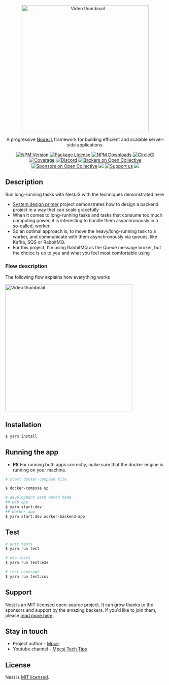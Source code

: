 <p align="center">
  <a href="http://nestjs.com/" target="blank"><img src="https://res.cloudinary.com/https-mpcsj-com/image/upload/v1688933655/Thumbnail1_xukkgs.jpg" width="400" alt="Video thumbnail" /></a>
</p>

[circleci-image]: https://img.shields.io/circleci/build/github/nestjs/nest/master?token=abc123def456
[circleci-url]: https://circleci.com/gh/nestjs/nest

  <p align="center">A progressive <a href="http://nodejs.org" target="_blank">Node.js</a> framework for building efficient and scalable server-side applications.</p>
    <p align="center">
<a href="https://www.npmjs.com/~nestjscore" target="_blank"><img src="https://img.shields.io/npm/v/@nestjs/core.svg" alt="NPM Version" /></a>
<a href="https://www.npmjs.com/~nestjscore" target="_blank"><img src="https://img.shields.io/npm/l/@nestjs/core.svg" alt="Package License" /></a>
<a href="https://www.npmjs.com/~nestjscore" target="_blank"><img src="https://img.shields.io/npm/dm/@nestjs/common.svg" alt="NPM Downloads" /></a>
<a href="https://circleci.com/gh/nestjs/nest" target="_blank"><img src="https://img.shields.io/circleci/build/github/nestjs/nest/master" alt="CircleCI" /></a>
<a href="https://coveralls.io/github/nestjs/nest?branch=master" target="_blank"><img src="https://coveralls.io/repos/github/nestjs/nest/badge.svg?branch=master#9" alt="Coverage" /></a>
<a href="https://discord.gg/G7Qnnhy" target="_blank"><img src="https://img.shields.io/badge/discord-online-brightgreen.svg" alt="Discord"/></a>
<a href="https://opencollective.com/nest#backer" target="_blank"><img src="https://opencollective.com/nest/backers/badge.svg" alt="Backers on Open Collective" /></a>
<a href="https://opencollective.com/nest#sponsor" target="_blank"><img src="https://opencollective.com/nest/sponsors/badge.svg" alt="Sponsors on Open Collective" /></a>
  <a href="https://paypal.me/kamilmysliwiec" target="_blank"><img src="https://img.shields.io/badge/Donate-PayPal-ff3f59.svg"/></a>
    <a href="https://opencollective.com/nest#sponsor"  target="_blank"><img src="https://img.shields.io/badge/Support%20us-Open%20Collective-41B883.svg" alt="Support us"></a>
  <a href="https://twitter.com/nestframework" target="_blank"><img src="https://img.shields.io/twitter/follow/nestframework.svg?style=social&label=Follow"></a>
</p>
  <!--[![Backers on Open Collective](https://opencollective.com/nest/backers/badge.svg)](https://opencollective.com/nest#backer)
  [![Sponsors on Open Collective](https://opencollective.com/nest/sponsors/badge.svg)](https://opencollective.com/nest#sponsor)-->

## Description

Run long-running tasks with NestJS with the techniques demonstrated here

- [System design primer](https://github.com/donnemartin/system-design-primer) project demonstrates how to design a backend project in a way that can scale gracefully
- When it comes to long-running tasks and tasks that consume too much computing power, it is interesting to handle them asynchronously in a so-called, worker.
- So an optimal approach is, to move the heavy/long-running task to a worker, and communicate with them asynchronously via queues, like Kafka, SQS or RabbitMQ.
- For this project, I'm using RabbitMQ as the Queue message broker, but the choice is up to you and what you feel most comfortable using

### Flow description

The following flow explains how everything works

<img src="https://res.cloudinary.com/https-mpcsj-com/image/upload/v1693609899/web_and_worker_backend_app.drawio_xpkihl.png" width="400" alt="Video thumbnail" />

## Installation

```bash
$ yarn install
```

## Running the app

- **PS** For running both apps correctly, make sure that the docker engine is running on your machine.

```bash
# start docker-compose file

$ docker-compose up

# development with watch mode
## web app
$ yarn start:dev
## worker app
$ yarn start:dev worker-backend-app
```

## Test

```bash
# unit tests
$ yarn run test

# e2e tests
$ yarn run test:e2e

# test coverage
$ yarn run test:cov
```

## Support

Nest is an MIT-licensed open-source project. It can grow thanks to the sponsors and support by the amazing backers. If you'd like to join them, please [read more here](https://docs.nestjs.com/support).

## Stay in touch

- Project author - [Mpcsj](https://twitter.com/home)
- Youtube channel - [Mpcsj Tech Tips](https://www.youtube.com/@mpcsjtechtips)

## License

Nest is [MIT licensed](LICENSE).
